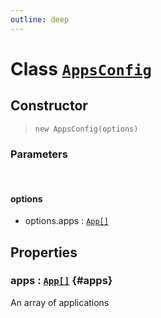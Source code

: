 ```yaml
---
outline: deep
---
```


# Class [`AppsConfig`](https://github.com/prozilla-os/ProzillaOS/blob/main/packages/core/src/features/system/configs/appsConfig.ts)

## Constructor

> `new AppsConfig(options)`

### Parameters

<br>

#### options

- options.apps : [`App[]`](app)

## Properties

### apps : [`App[]`](app) {#apps}

An array of applications
